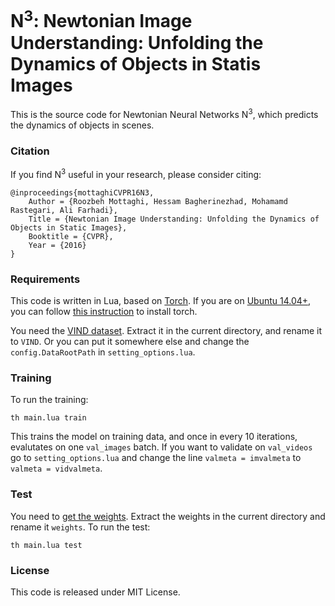 # N<sup>3</sup>: Newtonian Image Understanding: Unfolding the Dynamics of Objects in Statis Images
This is the source code for Newtonian Neural Networks N<sup>3</sup>, which predicts the dynamics of objects in scenes.

### Citation
If you find N<sup>3</sup> useful in your research, please consider citing:
```
@inproceedings{mottaghiCVPR16N3,
    Author = {Roozbeh Mottaghi, Hessam Bagherinezhad, Mohamamd Rastegari, Ali Farhadi},
    Title = {Newtonian Image Understanding: Unfolding the Dynamics of Objects in Static Images},
    Booktitle = {CVPR},
    Year = {2016}
}
```

### Requirements
This code is written in Lua, based on [Torch](http://torch.ch). If you are on [Ubuntu 14.04+](http://ubuntu.com), you can follow [this instruction](https://github.com/facebook/fbcunn/blob/master/INSTALL.md) to install torch.

You need the [VIND dataset](https://docs.google.com/forms/d/1OROeoj55hfhwiMsDuVyzMgfnhatTUOBGz0qGnMXor4Y/viewform). Extract it in the current directory, and rename it to `VIND`. Or you can put it somewhere else and change the `config.DataRootPath` in `setting_options.lua`.

### Training
To run the training:
```
th main.lua train
```

This trains the model on training data, and once in every 10 iterations, evalutates on one `val_images` batch. If you want to validate on `val_videos` go to `setting_options.lua` and change the line `valmeta = imvalmeta` to `valmeta = vidvalmeta`.

### Test
You need to [get the weights](https://drive.google.com/file/d/0B7H3g3rb2Blwcm51dXdKbGxzLTQ/view). Extract the weights in the current directory and rename it `weights`. To run the test:
```
th main.lua test
```

### License
This code is released under MIT License.